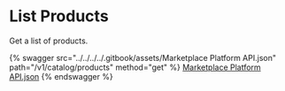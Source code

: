 # List Products

Get a list of products.

{% swagger src="../../../../.gitbook/assets/Marketplace Platform API.json" path="/v1/catalog/products" method="get" %}
[Marketplace Platform API.json](<../../../../.gitbook/assets/Marketplace Platform API.json>)
{% endswagger %}
